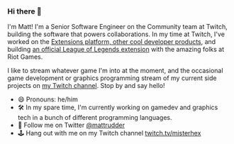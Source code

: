 ### Hi there 👋

I'm Matt! I'm a Senior Software Engineer on the Community team at Twitch, building the software that powers collaborations. In my time at Twitch, I've worked on the [Extensions platform, other cool developer products](https://dev.twitch.tv/), and building [an official League of Legends extension](https://blog.twitch.tv/en/2020/02/20/live-tracker-extension-for-league-of-legends-get-live-and-on-demand-stats-for-league-matches/) with the amazing folks at Riot Games.

I like to stream whatever game I'm into at the moment, and the occasional game development or graphics programming stream of my current side projects on [my Twitch channel](https://twitch.tv/misterhex). Stop by and say hello!

- 😄 Pronouns: he/him
- 🛠️ In my spare time, I'm currently working on gamedev and graphics tech in a bunch of different programming languages.
- 🐤 Follow me on Twitter [@mattrudder](https://twitter.com/mattrudder)
- 🕹 Hang out with me on my Twitch channel [twitch.tv/misterhex](https://twitch.tv/misterhex)

<!--
**mattrudder/mattrudder** is a ✨ _special_ ✨ repository because its `README.md` (this file) appears on your GitHub profile.

Here are some ideas to get you started:

- 🔭 I’m currently working on ...
- 🌱 I’m currently learning ...
- 👯 I’m looking to collaborate on ...
- 🤔 I’m looking for help with ...
- 💬 Ask me about ...
- 📫 How to reach me: ...
- 😄 Pronouns: ...
- ⚡ Fun fact: ...
-->

